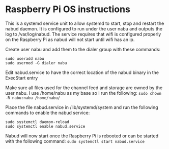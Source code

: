 # Raspberry Pi OS instructions

This is a systemd service unit to allow systemd to start, stop and restart the nabud daemon. It is configured to run under the user nabu and outputs the log to /var/log/nabud. The service requires that wifi is configured properly on the Raspberry Pi as nabud will not start until wifi has an ip.

Create user nabu and add them to the dialer group with these commands:
```
sudo useradd nabu
sudo usermod -G dialer nabu
```

Edit nabud.service to have the correct location of the nabud binary in the ExecStart entry

Make sure all files used for the channel feed and storage are owned by the user nabu. I use /home/nabu as my base so I run the following:
`sudo chown -R nabu:nabu /home/nabu/`

Place the file nabud.service in /lib/systemd/system and run the following commands to enable the nabud service:
```
sudo systemctl daemon-reload
sudo systemctl enable nabud.service
```

Nabud will now start once the Raspberry Pi is rebooted or can be started with the following command:
`sudo systemctl start nabud.service`
